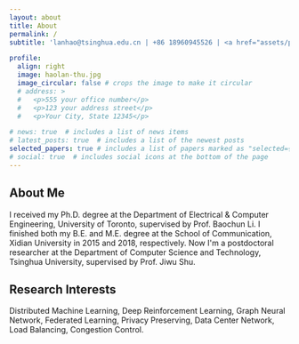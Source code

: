 ```yaml
---
layout: about
title: About
permalink: /
subtitle: 'lanhao@tsinghua.edu.cn | +86 18960945526 | <a href="assets/pdf/cv-haolan.pdf">Download CV</a>'

profile:
  align: right
  image: haolan-thu.jpg
  image_circular: false # crops the image to make it circular
  # address: >
  #   <p>555 your office number</p>
  #   <p>123 your address street</p>
  #   <p>Your City, State 12345</p>

# news: true  # includes a list of news items
# latest_posts: true  # includes a list of the newest posts
selected_papers: true # includes a list of papers marked as "selected={true}"
# social: true  # includes social icons at the bottom of the page
---
```

## About Me
I received my Ph.D. degree at the Department of Electrical & Computer Engineering, University of Toronto, supervised by Prof. Baochun Li. I finished both my B.E. and M.E. degree at the School of Communication, Xidian University in 2015 and 2018, respectively. Now I'm a postdoctoral researcher at the Department of Computer Science and Technology, Tsinghua University, supervised by Prof. Jiwu Shu. 

## Research Interests
Distributed Machine Learning, Deep Reinforcement Learning, Graph Neural Network, Federated Learning, Privacy Preserving, Data Center Network, Load Balancing, Congestion Control.
